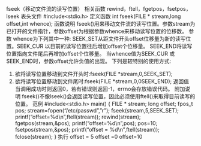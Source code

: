 fseek（移动文件流的读写位置）
相关函数
rewind，ftell，fgetpos，fsetpos，lseek
表头文件
#include<stdio.h>
定义函数
int fseek(FILE * stream,long offset,int whence);
函数说明
fseek()用来移动文件流的读写位置。参数stream为已打开的文件指针，参数offset为根据参数whence来移动读写位置的位移数。
参数
whence为下列其中一种:
SEEK_SET从距文件开头offset位移量为新的读写位置。SEEK_CUR 以目前的读写位置往后增加offset个位移量。
SEEK_END将读写位置指向文件尾后再增加offset个位移量。
当whence值为SEEK_CUR 或SEEK_END时，参数offset允许负值的出现。
下列是较特别的使用方式:
1) 欲将读写位置移动到文件开头时:fseek(FILE *stream,0,SEEK_SET);
2) 欲将读写位置移动到文件尾时:fseek(FILE *stream,0,0SEEK_END);
返回值
当调用成功时则返回0，若有错误则返回-1，errno会存放错误代码。
附加说明
fseek()不像lseek()会返回读写位置，因此必须使用ftell()来取得目前读写的位置。
范例
#include<stdio.h>
main()
{
FILE * stream;
long offset;
fpos_t pos;
stream=fopen(“/etc/passwd”,”r”);
fseek(stream,5,SEEK_SET);
printf(“offset=%d\n”,ftell(stream));
rewind(stream);
fgetpos(stream,&pos);
printf(“offset=%d\n”,pos);
pos=10;
fsetpos(stream,&pos);
printf(“offset = %d\n”,ftell(stream));
fclose(stream);
}
执行
offset = 5
offset =0
offset=10